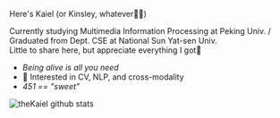 <!---About me--->

Here's Kaiel (or Kinsley, whatever😶‍🌫️)

Currently studying Multimedia Information Processing at Peking Univ. / Graduated from Dept. CSE at National Sun Yat-sen Univ.<br>
Little to share here, but appreciate everything I got🥲

- *Being alive is all you need*
- 🔭 Interested in CV, NLP, and cross-modality
- *451 == "sweet"*

<!---GitHub Stats--->

![theKaiel github stats](https://github-readme-stats.vercel.app/api?username=theKaiel&show_icons=true)
